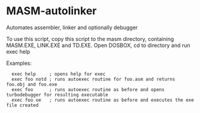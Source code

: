 # MASM-autolinker
Automates assembler, linker and optionally debugger

To use this script, copy this script to the masm directory, containing MASM.EXE, LINK.EXE and TD.EXE.
Open DOSBOX, cd to directory and run exec help

Examples:
```
  exec help     ; opens help for exec
  exec foo notd ; runs autoexec routine for foo.asm and returns foo.obj and foo.exe
  exec foo      ; runs autoexec routine as before and opens turbodebugger for resulting executable
  exec foo oe   ; runs autoexec routine as before and executes the exe file created
```

